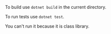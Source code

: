 To build use `dotnet build` in the current directory.

To run tests use `dotnet test`. 

You can't run it because it is class library.